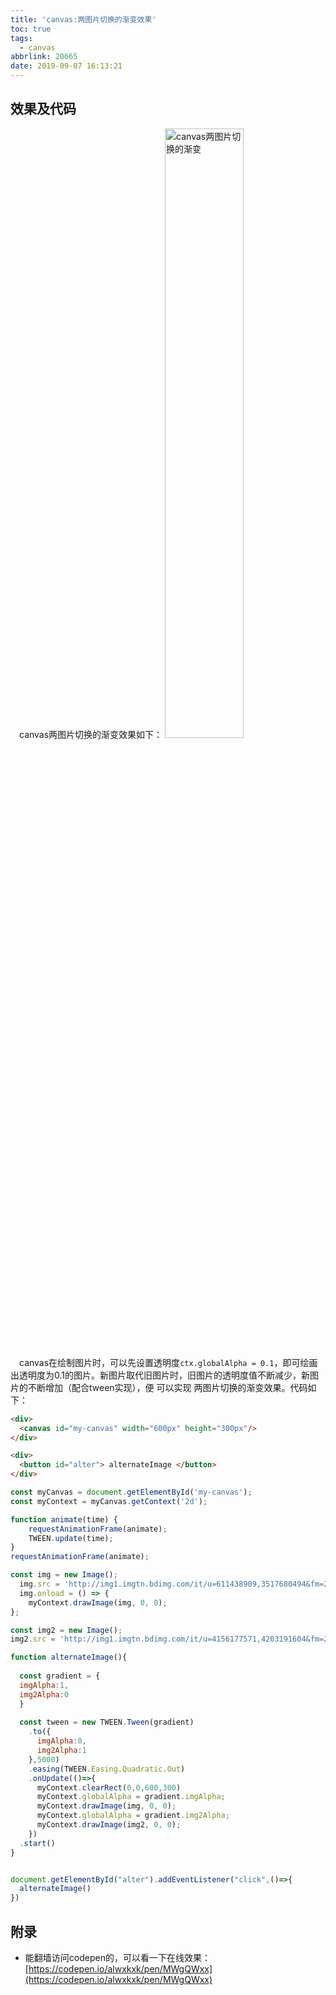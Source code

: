 ```yaml
---
title: 'canvas:两图片切换的渐变效果'
toc: true
tags:
  - canvas
abbrlink: 20665
date: 2019-09-07 16:13:21
---
```


## 效果及代码
&emsp;canvas两图片切换的渐变效果如下：
<img alt="canvas两图片切换的渐变" src="/blog_images/canvas两图片切换渐变效果.gif" style="width:50%;">


&emsp;canvas在绘制图片时，可以先设置透明度`ctx.globalAlpha = 0.1`，即可绘画出透明度为0.1的图片。新图片取代旧图片时，旧图片的透明度值不断减少，新图片的不断增加（配合tween实现），便 可以实现 两图片切换的渐变效果。代码如下：

```html
<div>
  <canvas id="my-canvas" width="600px" height="300px"/>
</div>

<div>
  <button id="alter"> alternateImage </button>
</div>
```

```js
const myCanvas = document.getElementById('my-canvas');
const myContext = myCanvas.getContext('2d');

function animate(time) {
    requestAnimationFrame(animate);
    TWEEN.update(time);
}
requestAnimationFrame(animate);

const img = new Image();
  img.src = 'http://img1.imgtn.bdimg.com/it/u=611438909,3517680494&fm=26&gp=0.jpg';
  img.onload = () => {
    myContext.drawImage(img, 0, 0);
};

const img2 = new Image();
img2.src = 'http://img1.imgtn.bdimg.com/it/u=4156177571,4203191604&fm=26&gp=0.jpg';

function alternateImage(){
  
  const gradient = {
  imgAlpha:1,
  img2Alpha:0
  }
  
  const tween = new TWEEN.Tween(gradient)
    .to({
      imgAlpha:0,
      img2Alpha:1
    },5000)
    .easing(TWEEN.Easing.Quadratic.Out)
    .onUpdate(()=>{
      myContext.clearRect(0,0,600,300)
      myContext.globalAlpha = gradient.imgAlpha;
      myContext.drawImage(img, 0, 0);
      myContext.globalAlpha = gradient.img2Alpha;
      myContext.drawImage(img2, 0, 0);
    })
  .start()
}


document.getElementById("alter").addEventListener("click",()=>{
  alternateImage()
})
```

## 附录

- 能翻墙访问codepen的，可以看一下在线效果：[https://codepen.io/alwxkxk/pen/MWgQWxx](https://codepen.io/alwxkxk/pen/MWgQWxx)


